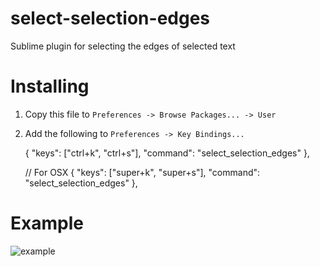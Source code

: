 # select-selection-edges
Sublime plugin for selecting the edges of selected text

# Installing

1. Copy this file to `Preferences -> Browse Packages... -> User`
2. Add the following to `Preferences -> Key Bindings...`

    { "keys": ["ctrl+k", "ctrl+s"], "command": "select_selection_edges" },

    // For OSX
    { "keys": ["super+k", "super+s"], "command": "select_selection_edges" },

# Example

![example](https://user-images.githubusercontent.com/6273197/32586484-a0a425da-c4b7-11e7-9970-bdaa2bfb7898.gif)
